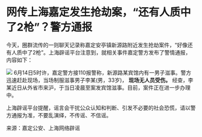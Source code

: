 

# 网传上海嘉定发生抢劫案，“还有人质中了2枪”？警方通报

今天，圈群流传的一则聊天记录称嘉定安亭镇新源路附近发生抢劫案件，“好像还有人质中了2枪”。上海辟谣平台注意到，就相关事件嘉定警方发布了警情通报，内容如下：

![](https://inews.gtimg.com/om_bt/OrADAXpZ6eRf8IhAmnSLpLOYelREwzfLl9LxhFcWHA5TsAA/1000)
6月14日5时许，嘉定警方接110报警称，新源路某宾馆内有一男子滋事。警方迅速赶赴现场，当场制服滋事男子李某(男，33岁)， **现场无人员受伤。**
经查，李某近日从外省市来沪，于当日凌晨至案发宾馆滋事。目前，案件正在进一步办理中。

上海辟谣平台提醒，谣言会干扰公众认知和判断、引发不必要的社会恐慌，请以警方通报为准，不要乱演绎，不传谣、不信谣。

来源：嘉定公安、上海网络辟谣

